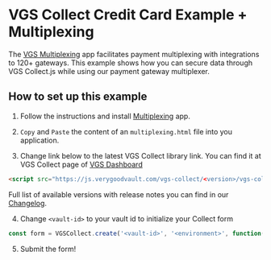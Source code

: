 # VGS Collect Credit Card Example + Multiplexing

The [VGS Multiplexing](https://github.com/verygoodsecurity/multiplexing/blob/master/integration/README.md) app facilitates payment multiplexing with integrations to 120+ gateways. This example shows how you can secure data through VGS Collect.js while using our payment gateway multiplexer.

## How to set up this example

1. Follow the instructions and install [Multiplexing](https://github.com/verygoodsecurity/multiplexing/blob/master/integration/README.md) app.

2. `Copy` and `Paste` the content of an `multiplexing.html` file into you application.

3. Change link below to the latest VGS Collect library link. You can find it at VGS Collect page of [VGS Dashboard](https://dashboard.verygoodsecurity.com/)

```html
<script src="https://js.verygoodvault.com/vgs-collect/<version>/vgs-collect.js"></script>
```
Full list of available versions with release notes you can find in our [Changelog](https://www.verygoodsecurity.com/docs/vgs-collect/js/changelog).

4. Change `<vault-id>` to your vault id to initialize your Collect form

```javascript
const form = VGSCollect.create('<vault-id>', '<environment>', function(state) {});
```

5. Submit the form!
